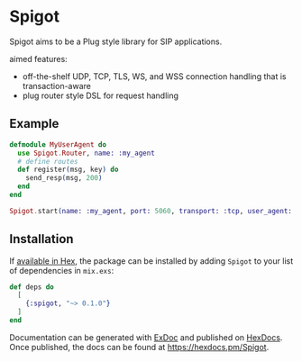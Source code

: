 # Spigot

Spigot aims to be a Plug style library for SIP applications.

aimed features:
  - off-the-shelf UDP, TCP, TLS, WS, and WSS connection handling that is transaction-aware
  - plug router style DSL for request handling

## Example

```elixir
defmodule MyUserAgent do 
  use Spigot.Router, name: :my_agent
  # define routes
  def register(msg, key) do
    send_resp(msg, 200)
  end
end

Spigot.start(name: :my_agent, port: 5060, transport: :tcp, user_agent: MyUserAgent)
```

## Installation

If [available in Hex](https://hex.pm/docs/publish), the package can be installed
by adding `Spigot` to your list of dependencies in `mix.exs`:

```elixir
def deps do
  [
    {:spigot, "~> 0.1.0"}
  ]
end
```

Documentation can be generated with [ExDoc](https://github.com/elixir-lang/ex_doc)
and published on [HexDocs](https://hexdocs.pm). Once published, the docs can
be found at <https://hexdocs.pm/Spigot>.

